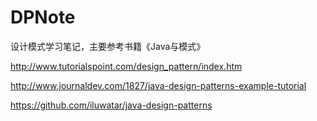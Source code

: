# DPNote
设计模式学习笔记，主要参考书籍《Java与模式》

http://www.tutorialspoint.com/design_pattern/index.htm

http://www.journaldev.com/1827/java-design-patterns-example-tutorial

https://github.com/iluwatar/java-design-patterns
